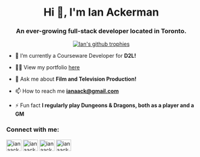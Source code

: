 <h1 align="center">Hi 👋, I'm Ian Ackerman</h1>
<h3 align="center">An ever-growing full-stack developer located in Toronto.</h3>

<p align="center"> <a href="https://github.com/ryo-ma/github-profile-trophy"><img src="https://github-profile-trophy.vercel.app/?username=ianaack" alt="Ian's github trophies" /></a> </p>

- 🌱 I’m currently a Courseware Developer for **D2L!**

- 👨‍💻 View my portfolio [here](https://ianackerman.com)

- 💬 Ask me about **Film and Television Production!**

- 📫 How to reach me **ianaack@gmail.com**

- ⚡ Fun fact **I regularly play Dungeons & Dragons, both as a player and a GM**

<h3 align="left">Connect with me:</h3>
<p align="left">
<a href="https://twitter.com/ianaack" target="blank"><img align="center" src="https://raw.githubusercontent.com/rahuldkjain/github-profile-readme-generator/master/src/images/icons/Social/twitter.svg" alt="ianaack" height="30" width="40" /></a>
<a href="https://linkedin.com/in/ianaack" target="blank"><img align="center" src="https://raw.githubusercontent.com/rahuldkjain/github-profile-readme-generator/master/src/images/icons/Social/linked-in-alt.svg" alt="ianaack" height="30" width="40" /></a>
<a href="https://fb.com/ianaack" target="blank"><img align="center" src="https://raw.githubusercontent.com/rahuldkjain/github-profile-readme-generator/master/src/images/icons/Social/facebook.svg" alt="ianaack" height="30" width="40" /></a>
<a href="https://instagram.com/ianaack" target="blank"><img align="center" src="https://raw.githubusercontent.com/rahuldkjain/github-profile-readme-generator/master/src/images/icons/Social/instagram.svg" alt="ianaack" height="30" width="40" /></a>
</p>
